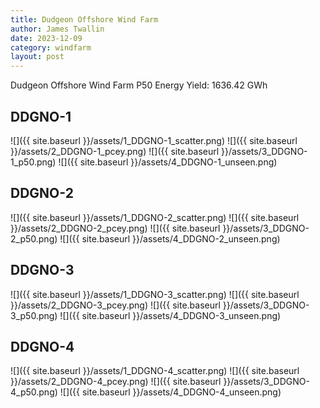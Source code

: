 ```yaml
---
title: Dudgeon Offshore Wind Farm
author: James Twallin
date: 2023-12-09
category: windfarm
layout: post
---
```

Dudgeon Offshore Wind Farm P50 Energy Yield: 1636.42 GWh

DDGNO-1
-------------
![]({{ site.baseurl }}/assets/1_DDGNO-1_scatter.png)
![]({{ site.baseurl }}/assets/2_DDGNO-1_pcey.png)
![]({{ site.baseurl }}/assets/3_DDGNO-1_p50.png)
![]({{ site.baseurl }}/assets/4_DDGNO-1_unseen.png)

DDGNO-2
-------------
![]({{ site.baseurl }}/assets/1_DDGNO-2_scatter.png)
![]({{ site.baseurl }}/assets/2_DDGNO-2_pcey.png)
![]({{ site.baseurl }}/assets/3_DDGNO-2_p50.png)
![]({{ site.baseurl }}/assets/4_DDGNO-2_unseen.png)

DDGNO-3
-------------
![]({{ site.baseurl }}/assets/1_DDGNO-3_scatter.png)
![]({{ site.baseurl }}/assets/2_DDGNO-3_pcey.png)
![]({{ site.baseurl }}/assets/3_DDGNO-3_p50.png)
![]({{ site.baseurl }}/assets/4_DDGNO-3_unseen.png)

DDGNO-4
-------------
![]({{ site.baseurl }}/assets/1_DDGNO-4_scatter.png)
![]({{ site.baseurl }}/assets/2_DDGNO-4_pcey.png)
![]({{ site.baseurl }}/assets/3_DDGNO-4_p50.png)
![]({{ site.baseurl }}/assets/4_DDGNO-4_unseen.png)

